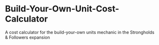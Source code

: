 # Build-Your-Own-Unit-Cost-Calculator
A cost calculator for the build-your-own units mechanic in the Strongholds &amp; Followers expansion
